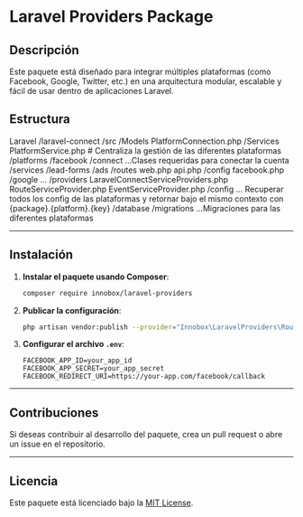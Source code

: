 # Laravel Providers Package

## Descripción
Este paquete está diseñado para integrar múltiples plataformas (como Facebook, Google, Twitter, etc.) en una arquitectura modular, escalable y fácil de usar dentro de aplicaciones Laravel. 

## Estructura
Laravel
	/laravel-connect
		/src
         /Models
            PlatformConnection.php
         /Services
            PlatformService.php # Centraliza la gestión de las diferentes plataformas
			/platforms
				/facebook
					/connect
						...Clases requeridas para conectar la cuenta
					/services
						/lead-forms
						/ads
					/routes
						web.php
						api.php
					/config
						facebook.php
				/google
					...
			/providers
				LaravelConnectServiceProviders.php
				RouteServiceProvider.php
				EventServiceProvider.php
		/config
			... Recuperar todos los config de las plataformas y retornar bajo el mismo contexto con {package}.{platform}.{key}
		/database
			/migrations
				...Migraciones para las diferentes plataformas


---

## Instalación

1. **Instalar el paquete usando Composer**:
   ```bash
   composer require innobox/laravel-providers
   ```

2. **Publicar la configuración**:
   ```bash
   php artisan vendor:publish --provider="Innobox\LaravelProviders\RouteServiceProvider"
   ```

3. **Configurar el archivo `.env`**:
   ```env
   FACEBOOK_APP_ID=your_app_id
   FACEBOOK_APP_SECRET=your_app_secret
   FACEBOOK_REDIRECT_URI=https://your-app.com/facebook/callback
   ```

---

## Contribuciones
Si deseas contribuir al desarrollo del paquete, crea un pull request o abre un issue en el repositorio.

---

## Licencia
Este paquete está licenciado bajo la [MIT License](LICENSE.txt).
